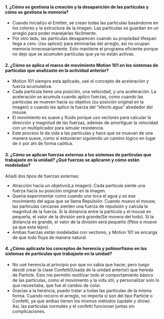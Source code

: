 #### 1. ¿Cómo se gestiona la creación y la desaparición de las partículas y cómo se gestiona la memoria?
- Cuando inicializo el Emitter, se crean todas las partículas basándome en los colores y la estructura de la imagen. Las partículas se guardan en un arreglo para poder manejarlas fácilmente.
- Por otro lado, las partículas desaparecen cuando su propiedad lifespan llega a cero. Uso splice() para eliminarlas del arreglo, así no ocupan memoria innecesariamente. Esto mantiene el programa eficiente porque no dejo que se acumulen partículas que ya no están activas.

#### 2. ¿Cómo se aplica el marco de movimiento Motion 101 en los sistemas de partículas que analizaste en la actividad anterior?
- Motion 101 siempre esta aplicado,  usé el concepto de aceleración y fuerza acumulativa.
- Cada partícula tiene una posición, una velocidad, y una aceleración. La aceleración se acumula cuando aplico fuerzas, como cuando las partículas se mueven hacia su objetivo (su posición original en la imagen) o cuando les aplico la fuerza del "efecto agua" alrededor del mouse.
- El movimiento es suave y fluido porque uso vectores para calcular la dirección y magnitud de las fuerzas, además de amortiguar la velocidad con un multiplicador para simular resistencia.
- Este proceso le da vida a las partículas y hace que se muevan de una manera suave, como si estuvieran siguiendo un camino lógico en lugar de ir por ahí de forma caótica.

#### 3. ¿Cómo se aplican fuerzas externas a los sistemas de partículas que trabajaste en la unidad? ¿Qué fuerzas se aplicaron y cómo están modeladas?

Añadí dos tipos de fuerzas externas: 
- Atracción hacia un objetivo(La imagen): Cada partícula siente una fuerza hacia su posición original en la imagen. 
- Queria experimentar como cuando uno toca el agua y es ese movimiento del agua que se llama Repulsión: Cuando muevo el mouse, las partículas cercanas sienten una fuerza de repulsión y calcula la magnitud de la fuerza. Si la distancia entre la partícula y el mouse es pequeña, el valor de la división será grande(Se movera del todo). Si la distancia es grande, el valor de la división será pequeño (fNos e mueve ya que esta lejos).
- Ambas fuerzas están modeladas con vectores, y Motion 101 se encarga de que todo fluya de manera natural.

#### 4. ¿Cómo aplicaste los conceptos de herencia y polimorfismo en los sistemas de partículas que trabajaste en la unidad?
- No usé herencia al principio por que no sabia que hacer, pero luego decidí crear la clase Confetti(Usada de la unidad anterior) que hereda de Particle. Esto me permitió reutilizar todo el comportamiento básico de las partículas, como el movimiento y la vida útil, y personalizar solo lo que necesitaba, que fue el cambio de color.
- Gracias a la herencia, puedo tratar a todas las partículas de la misma forma. Cuando recorro el arreglo, no importa si son del tipo Particle o Confetti, ya que ambas tienen los mismos métodos (update y show). Así, las partículas normales y el confetti funcionan juntas sin complicaciones.

